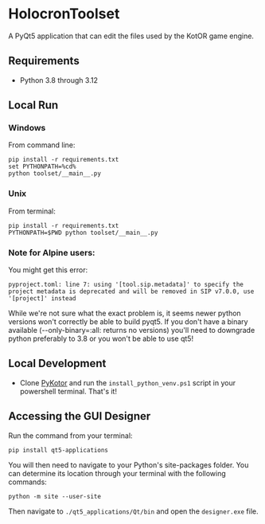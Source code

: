 # HolocronToolset

A PyQt5 application that can edit the files used by the KotOR game engine.

## Requirements

- Python 3.8 through 3.12

## Local Run

### Windows

From command line:

```
pip install -r requirements.txt
set PYTHONPATH=%cd%
python toolset/__main__.py
```

### Unix

From terminal:

```
pip install -r requirements.txt
PYTHONPATH=$PWD python toolset/__main__.py
```

### Note for Alpine users:
You might get this error:
```
pyproject.toml: line 7: using '[tool.sip.metadata]' to specify the project metadata is deprecated and will be removed in SIP v7.0.0, use '[project]' instead
```
While we're not sure what the exact problem is, it seems newer python versions won't correctly be able to build pyqt5. If you don't have a binary available (--only-binary=:all: returns no versions) you'll need to downgrade python preferably to 3.8 or you won't be able to use qt5!

## Local Development

- Clone [PyKotor](https://github.com/NickHugi/PyKotor) and run the `install_python_venv.ps1` script in your powershell terminal. That's it!


## Accessing the GUI Designer

Run the command from your terminal:

```commandline
pip install qt5-applications
```

You will then need to navigate to your Python's site-packages folder. You can determine its location through your terminal
with the following commands:

```commandline
python -m site --user-site
```

Then navigate to ```./qt5_applications/Qt/bin``` and open the ```designer.exe``` file.

